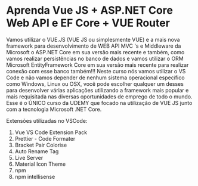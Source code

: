 # Aprenda Vue JS + ASP.NET Core Web API e EF Core + VUE Router

Vamos utilizar o VUE.JS (VUE JS ou simplesmente VUE) e a mais nova framework para desenvolvimento de WEB API MVC 's e Middleware da Microsoft o ASP.NET Core em sua versão mais recente e também, como vamos realizar persistências no banco de dados e vamos utilizar o ORM Microsoft EntityFramework Core em sua versão mais recente para realizar conexão com esse banco também!!!
Neste curso nós vamos utilizar o VS Code e não vamos depender de nenhum sistema operacional específico como Windows, Linux ou OSX, você pode escolher qualquer um desses para desenvolver várias aplicações utilizando a framework mais popular e mais requisitada nas diversas oportunidades de emprego de todo o mundo.
Esse é o ÚNICO curso da UDEMY que focado na utilização de VUE JS junto com a tecnologia Microsoft .NET Core.

Extensões utilizadas no VSCode:
1) Vue VS Code Extension Pack
2) Prettier - Code Formater
3) Bracket Pair Colorise
4) Auto Rename Tag
5) Live Server
6) Material Icon Theme
7) npm
8) npm intellisense

